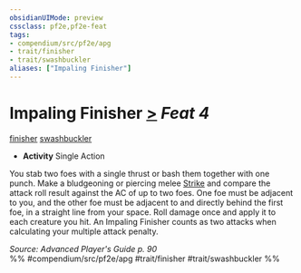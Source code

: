 ```yaml
---
obsidianUIMode: preview
cssclass: pf2e,pf2e-feat
tags:
- compendium/src/pf2e/apg
- trait/finisher
- trait/swashbuckler
aliases: ["Impaling Finisher"]
---
```

# Impaling Finisher  [>](/rules/core-rulebook/chapter-9-playing-the-game.md#Actions "Single Action") *Feat 4*  
[finisher](/rules/traits/finisher-apg.md)  [swashbuckler](/rules/traits/swashbuckler-apg.md)  

- **Activity** Single Action

You stab two foes with a single thrust or bash them together with one punch. Make a bludgeoning or piercing melee [Strike](/rules/actions/strike.md) and compare the attack roll result against the AC of up to two foes. One foe must be adjacent to you, and the other foe must be adjacent to and directly behind the first foe, in a straight line from your space. Roll damage once and apply it to each creature you hit. An Impaling Finisher counts as two attacks when calculating your multiple attack penalty.

*Source: Advanced Player's Guide p. 90*  
%% #compendium/src/pf2e/apg #trait/finisher #trait/swashbuckler %%